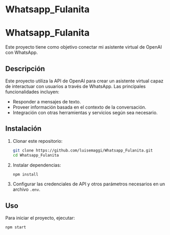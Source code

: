 # Whatsapp_Fulanita
# Whatsapp_Fulanita

Este proyecto tiene como objetivo conectar mi asistente virtual de OpenAI con WhatsApp.

## Descripción

Este proyecto utiliza la API de OpenAI para crear un asistente virtual capaz de interactuar con usuarios a través de WhatsApp. Las principales funcionalidades incluyen:

- Responder a mensajes de texto.
- Proveer información basada en el contexto de la conversación.
- Integración con otras herramientas y servicios según sea necesario.

## Instalación

1. Clonar este repositorio:
    ```sh
    git clone https://github.com/luisemaggi/Whatsapp_Fulanita.git
    cd Whatsapp_Fulanita
    ```

2. Instalar dependencias:
    ```sh
    npm install
    ```

3. Configurar las credenciales de API y otros parámetros necesarios en un archivo `.env`.

## Uso

Para iniciar el proyecto, ejecutar:
```sh
npm start